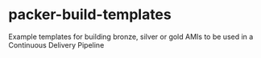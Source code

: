 # packer-build-templates

Example templates for building bronze, silver or gold AMIs to be used in a Continuous Delivery Pipeline
